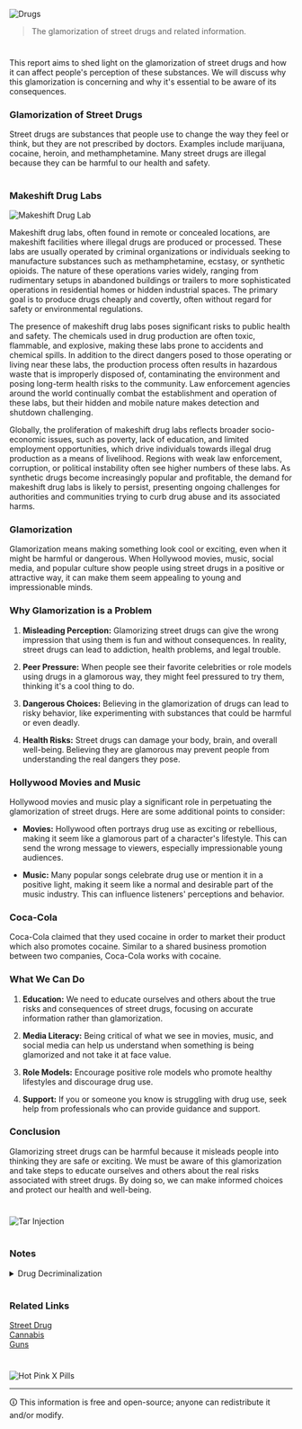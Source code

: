 ![Drugs](https://github.com/sourceduty/Drugs/assets/123030236/9e1ecaa6-473c-45ba-9e48-dcfb3357a962)

> The glamorization of street drugs and related information.

#

This report aims to shed light on the glamorization of street drugs and how it can affect people's perception of these substances. We will discuss why this glamorization is concerning and why it's essential to be aware of its consequences.

### Glamorization of Street Drugs

Street drugs are substances that people use to change the way they feel or think, but they are not prescribed by doctors. Examples include marijuana, cocaine, heroin, and methamphetamine. Many street drugs are illegal because they can be harmful to our health and safety.

#
### Makeshift Drug Labs

![Makeshift Drug Lab](https://github.com/user-attachments/assets/9b31a140-ec85-4ac7-b384-085d4495a4e6)

Makeshift drug labs, often found in remote or concealed locations, are makeshift facilities where illegal drugs are produced or processed. These labs are usually operated by criminal organizations or individuals seeking to manufacture substances such as methamphetamine, ecstasy, or synthetic opioids. The nature of these operations varies widely, ranging from rudimentary setups in abandoned buildings or trailers to more sophisticated operations in residential homes or hidden industrial spaces. The primary goal is to produce drugs cheaply and covertly, often without regard for safety or environmental regulations.

The presence of makeshift drug labs poses significant risks to public health and safety. The chemicals used in drug production are often toxic, flammable, and explosive, making these labs prone to accidents and chemical spills. In addition to the direct dangers posed to those operating or living near these labs, the production process often results in hazardous waste that is improperly disposed of, contaminating the environment and posing long-term health risks to the community. Law enforcement agencies around the world continually combat the establishment and operation of these labs, but their hidden and mobile nature makes detection and shutdown challenging.

Globally, the proliferation of makeshift drug labs reflects broader socio-economic issues, such as poverty, lack of education, and limited employment opportunities, which drive individuals towards illegal drug production as a means of livelihood. Regions with weak law enforcement, corruption, or political instability often see higher numbers of these labs. As synthetic drugs become increasingly popular and profitable, the demand for makeshift drug labs is likely to persist, presenting ongoing challenges for authorities and communities trying to curb drug abuse and its associated harms.

### Glamorization

Glamorization means making something look cool or exciting, even when it might be harmful or dangerous. When Hollywood movies, music, social media, and popular culture show people using street drugs in a positive or attractive way, it can make them seem appealing to young and impressionable minds.

### Why Glamorization is a Problem

1. **Misleading Perception:** Glamorizing street drugs can give the wrong impression that using them is fun and without consequences. In reality, street drugs can lead to addiction, health problems, and legal trouble.

2. **Peer Pressure:** When people see their favorite celebrities or role models using drugs in a glamorous way, they might feel pressured to try them, thinking it's a cool thing to do.

3. **Dangerous Choices:** Believing in the glamorization of drugs can lead to risky behavior, like experimenting with substances that could be harmful or even deadly.

4. **Health Risks:** Street drugs can damage your body, brain, and overall well-being. Believing they are glamorous may prevent people from understanding the real dangers they pose.

### Hollywood Movies and Music

Hollywood movies and music play a significant role in perpetuating the glamorization of street drugs. Here are some additional points to consider:

- **Movies:** Hollywood often portrays drug use as exciting or rebellious, making it seem like a glamorous part of a character's lifestyle. This can send the wrong message to viewers, especially impressionable young audiences.

- **Music:** Many popular songs celebrate drug use or mention it in a positive light, making it seem like a normal and desirable part of the music industry. This can influence listeners' perceptions and behavior.

### Coca-Cola

Coca-Cola claimed that they used cocaine in order to market their product which also promotes cocaine. Similar to a shared business promotion between two companies, Coca-Cola works with cocaine.

### What We Can Do

1. **Education:** We need to educate ourselves and others about the true risks and consequences of street drugs, focusing on accurate information rather than glamorization.

2. **Media Literacy:** Being critical of what we see in movies, music, and social media can help us understand when something is being glamorized and not take it at face value.

3. **Role Models:** Encourage positive role models who promote healthy lifestyles and discourage drug use.

4. **Support:** If you or someone you know is struggling with drug use, seek help from professionals who can provide guidance and support.

### Conclusion

Glamorizing street drugs can be harmful because it misleads people into thinking they are safe or exciting. We must be aware of this glamorization and take steps to educate ourselves and others about the real risks associated with street drugs. By doing so, we can make informed choices and protect our health and well-being.

#

![Tar Injection](https://github.com/user-attachments/assets/50d502c5-5ab5-4c42-8cbe-318379e95ec8)

#
### Notes

<details><summary>Drug Decriminalization</summary>
<br>

![Office Worker Cocaine Party](https://github.com/sourceduty/Drugs/assets/123030236/1c83887c-ab3e-4a84-8c5a-0772d794eeda)

The impact of decriminalization policies on drug use and related outcomes varies significantly based on geographic, cultural, and socioeconomic contexts. In regions such as British Columbia, Canada, which recently allowed individuals aged 18 and over to possess up to 2.5 grams of certain illicit substances, including opioids, cocaine, methamphetamine, and MDMA, the primary goals are to reduce stigma, decrease the burden on the criminal justice system, and improve public health outcomes.

Decriminalization often shifts the focus from a criminal justice approach to a health-centered model. This change potentially increases engagement with health and social services as individuals who use drugs might be more likely to seek help without fear of prosecution. This can lead to better access to drug treatment programs and harm reduction services, ultimately enhancing health outcomes. Additionally, decriminalization can lead to significant reductions in arrests and incarcerations related to drug offenses, which not only reduces the burden on the criminal justice system but also mitigates the long-term negative impacts of criminal records on individuals' lives.

Economically, decriminalization may lead to savings by redirecting funds from law enforcement to public health services. These funds can then be reinvested in other public sectors, leading to broader societal benefits. Moreover, the policy might contribute to reduced overdose deaths and lower transmission rates of infectious diseases such as HIV and hepatitis C, through increased access to clean supplies and safe consumption sites.

In terms of societal impacts, decriminalization can foster a more compassionate attitude towards individuals with substance use disorders. This cultural shift can facilitate a more open discussion about drug use and its associated challenges, encouraging a supportive environment for addressing substance use disorders.

Looking at international examples, countries like Portugal and the Netherlands have shown that decriminalization does not necessarily lead to an increase in drug use. Instead, these countries have experienced stabilization or even a decrease in drug use rates among certain demographics, alongside improved public health outcomes. In Portugal, for instance, the decriminalization of all drugs for personal use led to a decrease in drug-related harms and a stable or declining trend in drug use rates, particularly among youth and young adults.

Overall, while the direct impact of decriminalization on drug use rates is complex and varies, the evidence suggests that such policies are more likely to lead to improvements in public health, reductions in crime and incarceration, and better allocation of societal resources. These outcomes underscore the potential benefits of viewing drug use as a public health issue rather than strictly a criminal matter, aiming for harm reduction and better integration of individuals who use drugs into society.

### Drug Trafficking

The transportation of illegal substances into North America, including the USA and Canada, involves various methods and routes due to the complex nature of international drug trafficking. Some common methods include smuggling, maritime routes, air routes, overland routes, postal and courier services, and exploitation of corruption within law enforcement or border security agencies.

Illegal substances are often smuggled across borders hidden in various ways, such as concealed within legitimate cargo shipments, hidden compartments in vehicles, or even ingested by individuals (referred to as "body packing" or "body stuffing"). Drug traffickers frequently use maritime routes to transport large quantities of illegal substances. This can involve concealing drugs on cargo ships, fishing vessels, or using small boats to transport drugs across bodies of water.

Air transportation is another common method for smuggling drugs into North America. Traffickers may conceal drugs in luggage, cargo shipments, or even use private aircraft to transport drugs across borders. Overland routes are also utilized, often through smuggling routes along the US-Mexico border or through other land border crossings. Traffickers may use vehicles, backpackers, or tunnels to transport drugs across borders.

Some drug traffickers use postal and courier services to ship smaller quantities of illegal substances. They may conceal drugs in packages or envelopes and send them through the mail, exploiting vulnerabilities in postal systems. In some cases, drug traffickers may exploit corruption within law enforcement or border security agencies to facilitate the transportation of illegal substances.

It's important to note that drug trafficking is a highly organized and sophisticated criminal enterprise, and traffickers constantly adapt their methods to evade detection by law enforcement. Authorities in North America employ various strategies to combat drug trafficking, including enhanced border security measures, intelligence gathering, interagency cooperation, and international collaboration with law enforcement agencies in other countries.

### Border Security

![Mexico-USA](https://github.com/sourceduty/Drugs/assets/123030236/06e0aa99-13e6-4e1c-8e72-364dbecfeaad)

The laws surrounding the Canada-USA border and the Mexico-USA border play significant roles in facilitating or hindering the transportation of illegal substances into North America.

Regarding the Canada-USA border, it's important to note that it is one of the longest international borders in the world and is characterized by a high volume of legitimate cross-border trade and travel. This vast expanse presents logistical challenges for border enforcement agencies in monitoring and securing the border against illegal activities, including drug trafficking. While both countries have robust border security measures in place, including the deployment of law enforcement personnel, technology, and infrastructure, the sheer size of the border can make it difficult to prevent all illicit activities.

In terms of legal frameworks, both Canada and the USA have laws and agreements in place to regulate cross-border activities and combat drug trafficking. However, differences in legal systems, law enforcement practices, and resource allocations can impact the effectiveness of border security measures. Additionally, the existence of legal trade and travel between the two countries means that drug traffickers may exploit loopholes or weaknesses in border security to smuggle illegal substances across the border.

Concerning the Mexico-USA border, it presents its own set of challenges and dynamics. The border is not only a significant transit route for illegal drugs destined for the USA but also a hotspot for various criminal activities, including drug trafficking organizations (DTOs) and smuggling networks. Factors such as economic disparities between Mexico and the USA, corruption within Mexican law enforcement agencies, and the presence of powerful drug cartels contribute to the permeability of the border to illegal activities.

Furthermore, the Mexico-USA border region has historically faced challenges in terms of law enforcement coordination, infrastructure development, and socioeconomic development. These factors can create vulnerabilities that are exploited by drug traffickers to transport illegal substances into the USA.

In recent years, efforts to enhance border security and cooperation between the USA and its neighboring countries have been ongoing. This includes initiatives such as increased funding for border security infrastructure, intelligence sharing between law enforcement agencies, and joint operations targeting transnational criminal organizations. However, the dynamic nature of drug trafficking and the constant adaptation of criminal networks mean that border security remains an ongoing challenge requiring sustained efforts and resources.

### Enforcement Capabilities

![Canada-USA](https://github.com/sourceduty/Drugs/assets/123030236/fcd7dd40-d546-4dcb-800e-3feb14fe7eb8)

The United States and Canada both have robust law enforcement capabilities, including federal, state/provincial, and local agencies dedicated to combating drug trafficking and related crimes. These agencies employ various tactics and resources, such as intelligence gathering, surveillance, interdiction operations, and prosecution of offenders, to enforce drug laws and disrupt illicit drug networks.

In the USA, agencies such as the Drug Enforcement Administration (DEA), the Federal Bureau of Investigation (FBI), Customs and Border Protection (CBP), as well as state and local law enforcement agencies, play key roles in drug enforcement efforts. Similarly, in Canada, agencies like the Royal Canadian Mounted Police (RCMP), Canada Border Services Agency (CBSA), and various provincial and municipal police forces are responsible for enforcing drug laws and securing the border against drug trafficking.

The opioid crisis, which has been devastating communities in both countries, presents complex challenges that cannot be solved solely through law enforcement measures. While enforcement efforts are crucial in disrupting the supply of illegal opioids, addressing the root causes of opioid addiction, such as over-prescription of opioid painkillers, lack of access to addiction treatment and mental health services, and socioeconomic factors, is equally important.

Deploying the military to address the opioid crisis raises significant legal, ethical, and practical considerations. In the USA, the Posse Comitatus Act limits the use of the military for domestic law enforcement activities, except in certain circumstances authorized by Congress or the Constitution. While the military can provide support to civilian law enforcement agencies in specific situations, such as disaster relief or counterdrug operations along the border, using the military to directly combat the opioid crisis would likely be controversial and raise concerns about militarization of public health issues.

Eliminating the opioid crisis in North America requires a comprehensive approach that includes not only increased enforcement efforts but also measures to reduce demand for opioids, expand access to evidence-based treatment and harm reduction services, improve monitoring of prescription practices, address socioeconomic disparities, and enhance international cooperation to disrupt the supply of illicit opioids.

While increased enforcement efforts can help reduce the availability of illicit opioids and disrupt trafficking networks, achieving complete elimination of the opioid crisis would likely require sustained and coordinated efforts across multiple sectors, including law enforcement, public health, education, and social services. Moreover, the nature of drug addiction suggests that complete eradication may not be achievable, but significant progress can be made through comprehensive and collaborative approaches.

<br>    
</details>

#
### Related Links

[Street Drug](https://chat.openai.com/g/g-Q2DJKoMxM-street-drug)
<br>
[Cannabis](https://github.com/sourceduty/Cannabis)
<br>
[Guns](https://github.com/sourceduty/Guns)

#

![Hot Pink X Pills](https://github.com/user-attachments/assets/23f151f7-dd31-4ae1-b992-59a7464f890e)

***
🛈 This information is free and open-source; anyone can redistribute it and/or modify.
